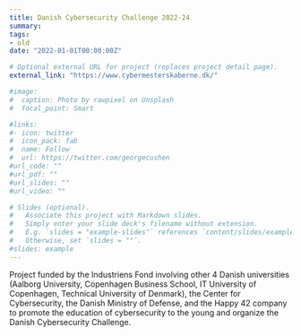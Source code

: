 ```yaml
---
title: Danish Cybersecurity Challenge 2022-24
summary:
tags:
- old
date: "2022-01-01T00:00:00Z"

# Optional external URL for project (replaces project detail page).
external_link: "https://www.cybermesterskaberne.dk/"

#image:
#  caption: Photo by rawpixel on Unsplash
#  focal_point: Smart

#links:
#- icon: twitter
#  icon_pack: fab
#  name: Follow
#  url: https://twitter.com/georgecushen
#url_code: ""
#url_pdf: ""
#url_slides: ""
#url_video: ""

# Slides (optional).
#   Associate this project with Markdown slides.
#   Simply enter your slide deck's filename without extension.
#   E.g. `slides = "example-slides"` references `content/slides/example-slides.md`.
#   Otherwise, set `slides = ""`.
#slides: example
---
```


Project funded by the Industriens Fond involving other 4 Danish universities (Aalborg University, Copenhagen Business School, IT University of Copenhagen, Technical University of Denmark), the Center for Cybersecurity, the Danish Ministry of Defense,
and the Happy 42 company to promote the education of cybersecurity to the young and organize the Danish
Cybersecurity Challenge.

